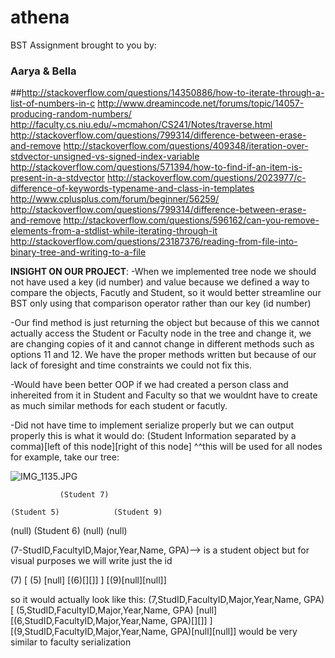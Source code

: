 # athena
BST Assignment brought to you by:

### Aarya & Bella

##http://stackoverflow.com/questions/14350886/how-to-iterate-through-a-list-of-numbers-in-c
http://www.dreamincode.net/forums/topic/14057-producing-random-numbers/
http://faculty.cs.niu.edu/~mcmahon/CS241/Notes/traverse.html
http://stackoverflow.com/questions/799314/difference-between-erase-and-remove
http://stackoverflow.com/questions/409348/iteration-over-stdvector-unsigned-vs-signed-index-variable
http://stackoverflow.com/questions/571394/how-to-find-if-an-item-is-present-in-a-stdvector
http://stackoverflow.com/questions/2023977/c-difference-of-keywords-typename-and-class-in-templates
http://www.cplusplus.com/forum/beginner/56259/
http://stackoverflow.com/questions/799314/difference-between-erase-and-remove
http://stackoverflow.com/questions/596162/can-you-remove-elements-from-a-stdlist-while-iterating-through-it
http://stackoverflow.com/questions/23187376/reading-from-file-into-binary-tree-and-writing-to-a-file

**INSIGHT ON OUR PROJECT**:
-When we implemented tree node we should not have used a key (id number) and value because we defined a way to compare the objects, Facutly and Student, so it would better streamline our BST only using that comparison operator rather than our key (id number)

-Our find method is just returning the object but because of this we cannot actually access the Student or Faculty node in the tree and change it, we are changing copies of it and cannot change in different methods such as options 11 and 12. We have the proper methods written but because of our lack of foresight and time constraints we could not fix this. 

-Would have been better OOP if we had created a person class and inhereited from it in Student and Faculty so that we wouldnt have to create as much similar methods for each student or facutly.

-Did not have time to implement serialize properly but we can output properly this is what it would do:
	(Student Information separated by a comma)[left of this node][right of this node] 
    ^^this will be used for all nodes for example, take our tree:


![IMG_1135.JPG]({{site.baseurl}}/athena/IMG_1135.JPG)

		       (Student 7)
    
    (Student 5)		       (Student 9)


 (null)  (Student 6)	(null)       (null)

(7-StudID,FacultyID,Major,Year,Name, GPA)--> is a student object but for visual purposes we will write just the id

  (7) [ (5) [null] [(6)[][]] ] [(9)[null][null]]
  
  so it would actually look like this:
   (7,StudID,FacultyID,Major,Year,Name, GPA) [ (5,StudID,FacultyID,Major,Year,Name, GPA) [null] [(6,StudID,FacultyID,Major,Year,Name, GPA)[][]] ] [(9,StudID,FacultyID,Major,Year,Name, GPA)[null][null]]
  would be very similar to faculty serialization
